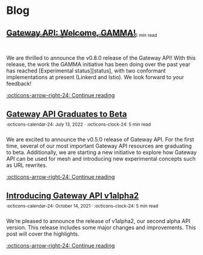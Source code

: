 # Blog



## [Gateway API: Welcome, GAMMA!]

<small style="position:relative; top:-30px;">
  :octicons-calendar-24: August 01, 2023 ·
  :octicons-clock-24: 5 min read
</small>

We are thrilled to announce the v0.8.0 release of the Gateway API! With this
release, the work the GAMMA initiative has been doing over the past year has
reached [Experimental status][status], with two conformant implementations at
present (Linkerd and Istio). We look forward to your feedback!

[:octicons-arrow-right-24: Continue reading][Gateway API: Welcome, GAMMA!]

[Gateway API: Welcome, GAMMA!]:/blog/2023/0801-welcome-gamma

## [Gateway API Graduates to Beta]

<small style="position:relative; top:-10px;">
  :octicons-calendar-24: July 13, 2022 ·
  :octicons-clock-24: 5 min read
</small>

We are excited to announce the v0.5.0 release of Gateway API. For the first
time, several of our most important Gateway API resources are graduating to
beta. Additionally, we are starting a new initiative to explore how Gateway API
can be used for mesh and introducing new experimental concepts such as URL
rewrites.

[:octicons-arrow-right-24: Continue reading][Gateway API Graduates to Beta]

[Gateway API Graduates to Beta]:/blog/2022/graduating-to-beta

## [Introducing Gateway API v1alpha2]

<small style="position:relative; top:-10px;">
  :octicons-calendar-24: October 14, 2021 ·
  :octicons-clock-24: 5 min read
</small>

We’re pleased to announce the release of v1alpha2, our second alpha API version.
This release includes some major changes and improvements. This post will cover
the highlights.

[:octicons-arrow-right-24: Continue reading][Introducing Gateway API v1alpha2]

[Introducing Gateway API v1alpha2]: /blog/2021/introducing-v1alpha2
